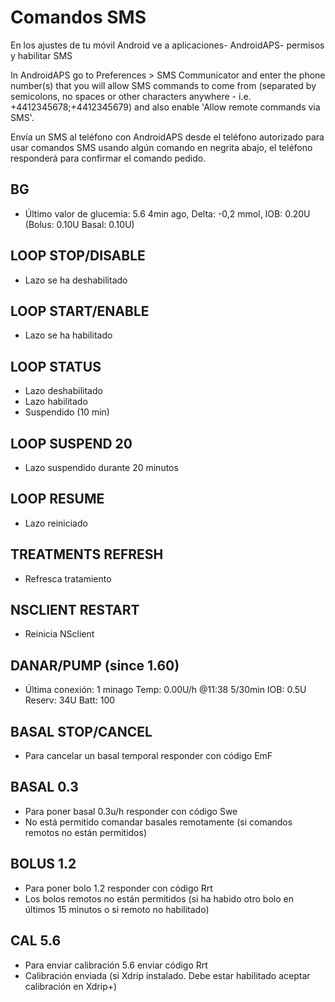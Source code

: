 # Comandos SMS

En los ajustes de tu móvil Android ve a aplicaciones- AndroidAPS- permisos y habilitar SMS

In AndroidAPS go to Preferences > SMS Communicator and enter the phone number(s) that you will allow SMS commands to come from (separated by semicolons, no spaces or other characters anywhere - i.e. +4412345678;+4412345679) and also enable 'Allow remote commands via SMS'.

Envía un SMS al teléfono con AndroidAPS desde el teléfono autorizado para usar comandos SMS usando algún comando en negrita abajo, el teléfono responderá para confirmar el comando pedido.

## BG

- Último valor de glucemia: 5.6 4min ago, Delta: -0,2 mmol, IOB: 0.20U (Bolus: 0.10U Basal: 0.10U)

## LOOP STOP/DISABLE

- Lazo se ha deshabilitado

## LOOP START/ENABLE

- Lazo se ha habilitado

## LOOP STATUS

- Lazo deshabilitado
- Lazo habilitado
- Suspendido (10 min)

## LOOP SUSPEND 20

- Lazo suspendido durante 20 minutos

## LOOP RESUME

- Lazo reiniciado

## TREATMENTS REFRESH

- Refresca tratamiento

## NSCLIENT RESTART

- Reinicia NSclient

## DANAR/PUMP (since 1.60)

- Última conexión: 1 minago Temp: 0.00U/h @11:38 5/30min IOB: 0.5U Reserv: 34U Batt: 100

## BASAL STOP/CANCEL

- Para cancelar un basal temporal responder con código EmF

## BASAL 0.3

- Para poner basal 0.3u/h responder con código Swe
- No está permitido comandar basales remotamente (si comandos remotos no están permitidos)

## BOLUS 1.2

- Para poner bolo 1.2 responder con código Rrt
- Los bolos remotos no están permitidos (si ha habido otro bolo en últimos 15 minutos o si remoto no habilitado)

## CAL 5.6

- Para enviar calibración 5.6 enviar código Rrt
- Calibración enviada (si Xdrip instalado. Debe estar habilitado aceptar calibración en Xdrip+)